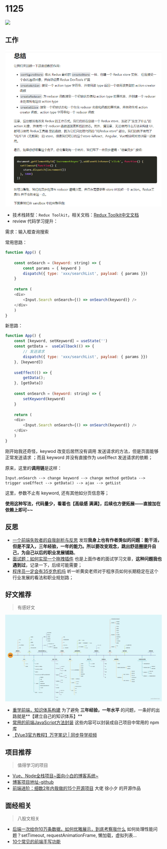 
# 1125

![](http://h2.ioliu.cn/bing/JaneAusten_ZH-CN2508681308_1920x1080.jpg)

## 工作

![](./imgs/redux-toolkit.png)

- 技术栈转型：`Redux Toolkit`，相关文档：[Redux Toolkit中文文档](https://redux-toolkit-cn.netlify.app/introduction/quick-start)
- review 代码学习提升：

需求：输入框查询搜索

常用思路：

```js
function App() {
    
    const onSearch = (keyword: string) => {
        const params = { keyword }
        dispatch({ type: 'xxx/searchList', payload: { params }})
    }
    
    return (
    <div>
    	<Input.Search onSearch={() => onSearch(keyword)} />
    </div>
    )
}
```

新思路：

```js
function App() {
    const [keyword, setKeyword] = useState('')
    const getData =  useCallback(() => {
        // 发送请求
        dispatch({ type: 'xxx/searchList', payload: { params }})
    }, [keyword])
    
    useEffect(() => {
        getData();
    }, [getData])
    
    const onSearch = (keyword: string) => {
        setKeyword(keyword)
    }
    
    return (
    <div>
    	<Input.Search onSearch={() => onSearch(keyword)} />
    </div>
    )
}
```

刚开始我还奇怪，keywod 改变后居然没有调用 发送请求的方法，但是页面能够正常发送请求 ；而且 keyword 并没有直接作为 useEffect 发送请求的依赖；

原来，这里的**调用链**是这样：

```
Input.onSearch --> change keyword --> change method getData --> trigger useEffect --> getData() --> ajax --> getList
```

这里，参数不止有 keyword, 还有其他如分页信息等；

**使用这种写法，代码量少，看着也【高级感 满满】，后续也方便拓展——直接加在依赖上即可~~**



## 反思

- [一个前端失败者的自我剖析与反思](https://juejin.cn/post/6944286031990489101) 发现**我身上也有作者类似的问题：能干活，但是不深入，三年经验，一年的能力。所以要改变观念，跳出舒适圈提升自己，为自己以后的职业发展铺路**。
- [面试题：如何实现一个拖拽插件](https://juejin.cn/post/6944901422789951496) 也是上面作者的面试学习文章，**这种问题我也遇到过**，记录一下，后续可能需要；
- [程序员一定会有35岁危机吗](https://juejin.cn/post/7012542827204706318) 听一听黄奕老师对于程序员如何长期稳定在这个行业发展的看法和职业规划路；




## 好文推荐
> 有感好文

![](./imgs/re-study-fe.jpg)

- [重学前端，知识体系构建](https://juejin.cn/post/7033207826646466574) 为了避免 **三年经验，一年水平** 的问题，一条好的出路就是**【建立自己的知识体系】**
- [常用的前端JavaScript方法封装](https://juejin.cn/post/7031829689261883405) 这些内容可以封装成自己项目中常用的 npm 库
- [【Vue3官方教程】万字笔记 | 同步导学视频](https://juejin.cn/post/6909247394904702984)


## 项目推荐
> 值得学习的项目

- [Vue、Node全栈项目~面向小白的博客系统~](https://juejin.cn/post/6890757905352491021)
- [博客项目地址-github](https://github.com/qiheizhiya/myBlog)
- [前端进阶：细数2年内我做的15个开源项目](https://juejin.cn/post/6962897454781956133) 大佬 徐小夕 的开源作品


## 面经相关
> 八股文相关

- [后端一次给你10万条数据，如何优雅展示，到底考察我什么](https://juejin.cn/post/7031923575044964389) 如何处理性能问题？setTimeout, requestAnimationFrame, 懒加载，虚拟列表...
- [10个常见的前端手写功能](https://juejin.cn/post/7031322059414175774)
